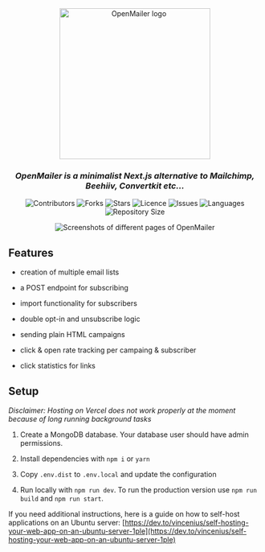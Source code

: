 <div align="center">

<img src="https://github.com/Vincenius/OpenMailer/assets/43953403/f4c5f1ce-6ef5-4ab7-9569-8778d2990980" width="300" alt="OpenMailer logo">

<h3><em>OpenMailer is a minimalist Next.js alternative to Mailchimp, Beehiiv, Convertkit etc...</em></h3>
<p>
<img src="https://img.shields.io/github/contributors/Vincenius/OpenMailer?style=plastic" alt="Contributors">
<img src="https://img.shields.io/github/forks/Vincenius/OpenMailer" alt="Forks">
<img src="https://img.shields.io/github/stars/Vincenius/OpenMailer" alt="Stars">
<img src="https://img.shields.io/github/license/Vincenius/OpenMailer?" alt="Licence">
<img src="https://img.shields.io/github/issues/Vincenius/OpenMailer" alt="Issues">
<img src="https://img.shields.io/github/languages/count/Vincenius/OpenMailer" alt="Languages">
<img src="https://img.shields.io/github/repo-size/Vincenius/OpenMailer" alt="Repository Size">
</p>

<img src="https://github.com/Vincenius/OpenMailer/assets/43953403/5a2f25db-ab5b-4e85-9ee0-b502d6479a65" alt="Screenshots of different pages of OpenMailer">
</div>

## Features

- creation of multiple email lists

- a POST endpoint for subscribing

- import functionality for subscribers

- double opt-in and unsubscribe logic

- sending plain HTML campaigns

- click & open rate tracking per campaing & subscriber

- click statistics for links

## Setup

*Disclaimer: Hosting on Vercel does not work properly at the moment because of long running background tasks*

1. Create a MongoDB database. Your database user should have admin permissions.

2. Install dependencies with `npm i` or `yarn`

3. Copy `.env.dist` to `.env.local` and update the configuration

4. Run locally with `npm run dev`. To run the production version use `npm run build` and `npm run start`.

If you need additional instructions, here is a guide on how to self-host applications on an Ubuntu server: [https://dev.to/vincenius/self-hosting-your-web-app-on-an-ubuntu-server-1ple](https://dev.to/vincenius/self-hosting-your-web-app-on-an-ubuntu-server-1ple)
